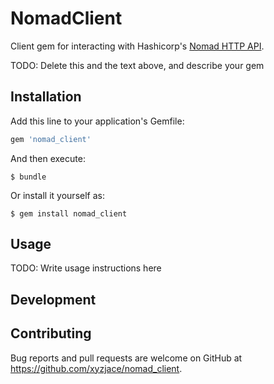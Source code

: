 # NomadClient

Client gem for interacting with Hashicorp's [Nomad HTTP API](https://www.nomadproject.io/docs/http/).

TODO: Delete this and the text above, and describe your gem

## Installation

Add this line to your application's Gemfile:

```ruby
gem 'nomad_client'
```

And then execute:

    $ bundle

Or install it yourself as:

    $ gem install nomad_client

## Usage

TODO: Write usage instructions here

## Development

## Contributing

Bug reports and pull requests are welcome on GitHub at https://github.com/xyzjace/nomad_client.

